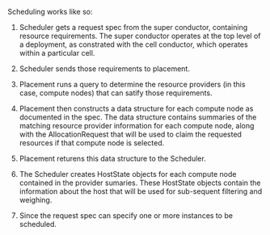 Scheduling works like so:

1. Scheduler gets a request spec from the super conductor, containing resource requirements. The super conductor operates at the top level of a deployment, as constrated with the cell conductor, which operates within a particular cell. 

2. Scheduler sends those requirements to placement.

3. Placement runs a query to determine the resource providers (in this case, compute nodes) that can satify those requirements.

4. Placement then constructs a data structure for each compute node as documented in the spec. The data structure contains summaries of the matching resource provider information for each compute node, along with the AllocationRequest that will be used to claim the requested resources if that compute node is selected. 

5. Placement returens this data structure to the Scheduler.

6. The Scheduler creates HostState objects for each compute node contained in the provider sumaries. These HostState objects contain the information about the host that will be used for sub-sequent filtering and weighing.

7. Since the request spec can specify one or more instances to be scheduled.
